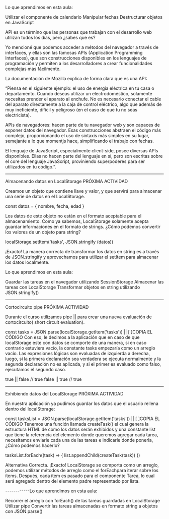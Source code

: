 Lo que aprendimos en esta aula:

Utilizar el componente de calendario
Manipular fechas
Destructurar objetos en JavaScript

API es un término que las personas que trabajan con el desarrollo web utilizan todos los días, pero ¿sabes que es?

Yo mencioné que podemos acceder a métodos del navegador a través de interfaces, y ellas son las famosas APIs (Application Programming Interfaces), que son construcciones disponibles en los lenguajes de programación y permiten a los desarrolladores a crear funcionalidades complejas más fácilmente.

La documentación de Mozilla explica de forma clara que es una API:

“Piensa en el siguiente ejemplo: el uso de energía eléctrica en tu casa o departamento. Cuando deseas utilizar un electrodoméstico, solamente necesitas prender el aparato al enchufe. No es necesario conectar el cable del aparato directamente a la caja de control eléctrico, algo que además de muy ineficiente, difícil y peligroso (en el caso de que tu no seas electricista).

APIs de navegadores: hacen parte de tu navegador web y son capaces de exponer datos del navegador. Esas construcciones abstraen el código más complejo, proporcionando el uso de sintaxis más simples en su lugar, semejante a lo que momentjs hace, simplificando el trabajo con fechas.

El lenguaje de JavaScript, especialmente client-side, posee diversas APIs disponibles. Ellas no hacen parte del lenguaje en sí, pero son escritas sobre el core del lenguaje JavaScript, proviniendo superpoderes para ser utilizados en tu código.”.

---------------------

Almacenando datos en LocalStorage
PRÓXIMA ACTIVIDAD

Creamos un objeto que contiene llave y valor, y que servirá para almacenar una serie de datos en el LocalStorage.

const datos = {
   nombre,
   fecha,
   edad
}

Los datos de este objeto no están en el formato aceptable para el almacenamiento. Como ya sabemos, LocalStorage solamente acepta guardar informaciones en el formato de strings. ¿Cómo podemos convertir los valores de un objeto para string?

localStorage.setItem('tasks', JSON.stringify (datos))

¡Exacto! La manera correcta de transformar los datos en string es a través de JSON.stringify y aprovechamos para utilizar el setItem para almacenar los datos localmente.


Lo que aprendimos en esta aula:

Guardar las tareas en el navegador utilizando SessionStorage
Almacenar las tareas con LocalStorage
Transformar objetos en string utilizando JSON.stringify()

---------------------

Cortocircuito pipe
PRÓXIMA ACTIVIDAD

Durante el curso utilizamos pipe || para crear una nueva evaluación de cortocircuito( short circuit evaluation).

const tasks = JSON.parse(localStorage.getItem('tasks')) || [ ]COPIA EL CÓDIGO
Con eso, le decimos a la aplicación que en caso de que localStorage este con datos se comporte de una manera, si en caso contrario estuviera vacío, la constante tasks empezaría como un arreglo vacío. Las expresiones lógicas son evaluadas de izquierda a derecha, luego, si la primera declaración sea verdadera se ejecuta normalmente y la segunda declaración no es aplicada, y si el primer es evaluado como falso, ejecutamos el segundo caso.

true || false // true
false || true // true

--------------

 Exhibiendo datos del LocalStorage
PRÓXIMA ACTIVIDAD

En nuestra aplicación ya pudimos guardar los datos que el usuario rellena dentro del localStorage:

const tasksList = JSON.parse(localStorage.getItem('tasks')) || [ ]COPIA EL CÓDIGO
Tenemos una función llamada createTask() el cual genera la estructura HTML de como los datos serán exhibidos y una constante list que tiene la referencia del elemento donde queremos agregar cada tarea, necesitamos enviarle cada una de las tareas e indicarle donde ponerla, ¿Cómo podemos hacerlo?

tasksList.forEach((task) => {
        list.appendChild(createTask(task))
})

Alternativa Correcta. ¡Exacto! LocalStorage se comporta como un arreglo, podemos utilizar métodos de arreglo como el forEachpara iterar sobre los ítems. Después, cada ítem es pasado para el componente Tarea, lo cual será agregado dentro del elemento padre representado por lista.

------------Lo que aprendimos en esta aula:

Recorrer el arreglo con forEach() de las tareas guardadas en LocalStorage
Utilizar pipe
Convertir las tareas almacenadas en formato string a objetos con JSON.parse()


